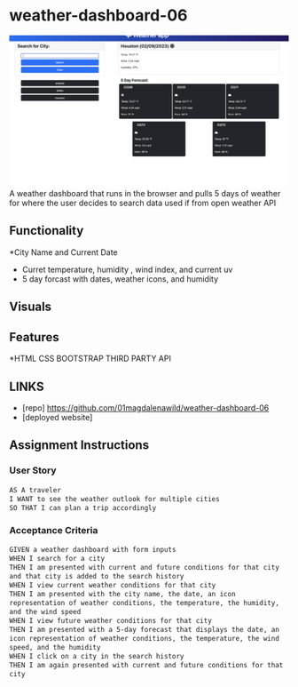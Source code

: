 # weather-dashboard-06

![screenshot](screenshot.png)
A weather dashboard that runs in the browser and pulls 5 days of weather for where the user decides to search data used if from open weather API

## Functionality 
*City Name and Current Date
* Curret temperature, humidity , wind index, and current uv
* 5 day forcast with dates, weather icons, and humidity 

## Visuals

## Features 
*HTML
CSS
BOOTSTRAP
THIRD PARTY API

## LINKS
* [repo] https://github.com/01magdalenawild/weather-dashboard-06
* [deployed website]  


## Assignment Instructions

### User Story

```
AS A traveler
I WANT to see the weather outlook for multiple cities
SO THAT I can plan a trip accordingly
```

### Acceptance Criteria

```
GIVEN a weather dashboard with form inputs
WHEN I search for a city
THEN I am presented with current and future conditions for that city and that city is added to the search history
WHEN I view current weather conditions for that city
THEN I am presented with the city name, the date, an icon representation of weather conditions, the temperature, the humidity, and the wind speed
WHEN I view future weather conditions for that city
THEN I am presented with a 5-day forecast that displays the date, an icon representation of weather conditions, the temperature, the wind speed, and the humidity
WHEN I click on a city in the search history
THEN I am again presented with current and future conditions for that city
```
